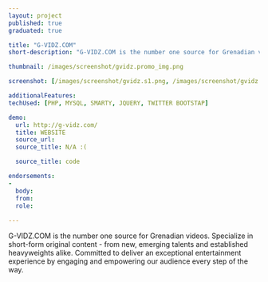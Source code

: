 ```yaml
---
layout: project
published: true
graduated: true

title: "G-VIDZ.COM"
short-description: "G-VIDZ.COM is the number one source for Grenadian videos."

thumbnail: /images/screenshot/gvidz.promo_img.png

screenshot: [/images/screenshot/gvidz.s1.png, /images/screenshot/gvidz.s2.png, /images/screenshot/gvidz.s3.png]

additionalFeatures: 
techUsed: [PHP, MYSQL, SMARTY, JQUERY, TWITTER BOOTSTAP]

demo:
  url: http://g-vidz.com/
  title: WEBSITE
  source_url: 
  source_title: N/A :( 

  source_title: code

endorsements:
-
  body:
  from: 
  role:   
 
---
```

G-VIDZ.COM is the number one source for Grenadian videos. Specialize in short-form original content - from new, emerging talents and established heavyweights alike. Committed to deliver an exceptional entertainment experience by engaging and empowering our audience every step of the way.